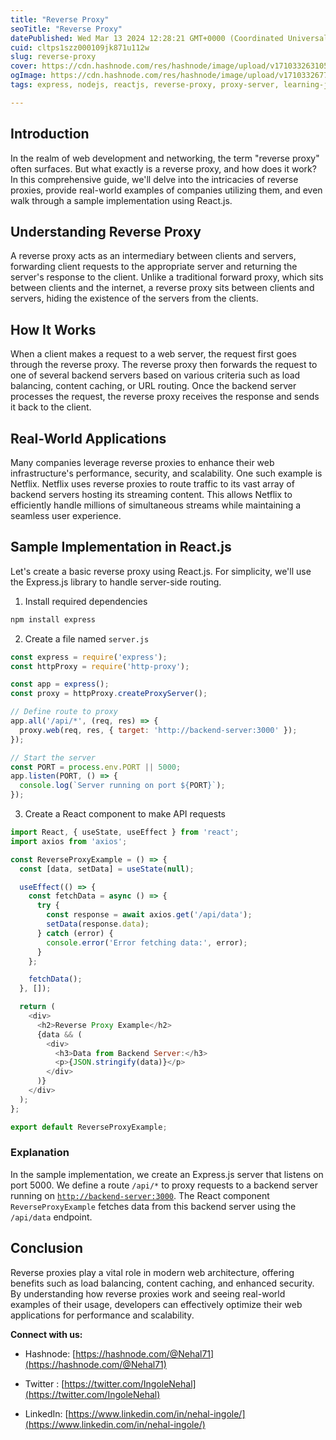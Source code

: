 ```yaml
---
title: "Reverse Proxy"
seoTitle: "Reverse Proxy"
datePublished: Wed Mar 13 2024 12:28:21 GMT+0000 (Coordinated Universal Time)
cuid: cltps1szz000109jk871u112w
slug: reverse-proxy
cover: https://cdn.hashnode.com/res/hashnode/image/upload/v1710332631052/88c18596-9751-4601-b76e-a0fd79bbed30.png
ogImage: https://cdn.hashnode.com/res/hashnode/image/upload/v1710332677174/4d71249d-96dc-4168-b55b-b2ab51b06b53.png
tags: express, nodejs, reactjs, reverse-proxy, proxy-server, learning-journey, learn-in-public

---
```


## Introduction

In the realm of web development and networking, the term "reverse proxy" often surfaces. But what exactly is a reverse proxy, and how does it work? In this comprehensive guide, we'll delve into the intricacies of reverse proxies, provide real-world examples of companies utilizing them, and even walk through a sample implementation using React.js.

## Understanding Reverse Proxy

A reverse proxy acts as an intermediary between clients and servers, forwarding client requests to the appropriate server and returning the server's response to the client. Unlike a traditional forward proxy, which sits between clients and the internet, a reverse proxy sits between clients and servers, hiding the existence of the servers from the clients.

## How It Works

When a client makes a request to a web server, the request first goes through the reverse proxy. The reverse proxy then forwards the request to one of several backend servers based on various criteria such as load balancing, content caching, or URL routing. Once the backend server processes the request, the reverse proxy receives the response and sends it back to the client.

## Real-World Applications

Many companies leverage reverse proxies to enhance their web infrastructure's performance, security, and scalability. One such example is Netflix. Netflix uses reverse proxies to route traffic to its vast array of backend servers hosting its streaming content. This allows Netflix to efficiently handle millions of simultaneous streams while maintaining a seamless user experience.

## Sample Implementation in React.js

Let's create a basic reverse proxy using React.js. For simplicity, we'll use the Express.js library to handle server-side routing.

1. Install required dependencies
    

```bash
npm install express
```

2. Create a file named `server.js`
    

```javascript
const express = require('express');
const httpProxy = require('http-proxy');

const app = express();
const proxy = httpProxy.createProxyServer();

// Define route to proxy
app.all('/api/*', (req, res) => {
  proxy.web(req, res, { target: 'http://backend-server:3000' });
});

// Start the server
const PORT = process.env.PORT || 5000;
app.listen(PORT, () => {
  console.log(`Server running on port ${PORT}`);
});
```

3. Create a React component to make API requests
    

```javascript
import React, { useState, useEffect } from 'react';
import axios from 'axios';

const ReverseProxyExample = () => {
  const [data, setData] = useState(null);

  useEffect(() => {
    const fetchData = async () => {
      try {
        const response = await axios.get('/api/data');
        setData(response.data);
      } catch (error) {
        console.error('Error fetching data:', error);
      }
    };

    fetchData();
  }, []);

  return (
    <div>
      <h2>Reverse Proxy Example</h2>
      {data && (
        <div>
          <h3>Data from Backend Server:</h3>
          <p>{JSON.stringify(data)}</p>
        </div>
      )}
    </div>
  );
};

export default ReverseProxyExample;
```

### Explanation

In the sample implementation, we create an Express.js server that listens on port 5000. We define a route `/api/*` to proxy requests to a backend server running on [`http://backend-server:3000`](http://backend-server:3000). The React component `ReverseProxyExample` fetches data from this backend server using the `/api/data` endpoint.

## Conclusion

Reverse proxies play a vital role in modern web architecture, offering benefits such as load balancing, content caching, and enhanced security. By understanding how reverse proxies work and seeing real-world examples of their usage, developers can effectively optimize their web applications for performance and scalability.

**Connect with us:**

* Hashnode: [https://hashnode.com/@Nehal71](https://hashnode.com/@Nehal71)
    
* Twitter : [https://twitter.com/IngoleNehal](https://twitter.com/IngoleNehal)
    
* LinkedIn: [https://www.linkedin.com/in/nehal-ingole/](https://www.linkedin.com/in/nehal-ingole/)